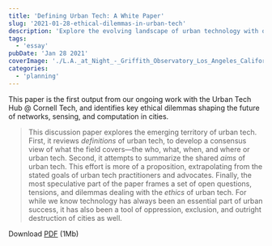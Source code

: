 ```yaml
---
title: 'Defining Urban Tech: A White Paper'
slug: '2021-01-28-ethical-dilemmas-in-urban-tech'
description: 'Explore the evolving landscape of urban technology with our white paper, "Defining Urban Tech." Delve into the definitions, aims, and ethical challenges shaping networks, sensing, and computation in modern cities. This insightful paper, developed with the Urban Tech Hub @ Cornell Tech, offers a comprehensive overview of urban tech''s potential and pitfalls, highlighting its dual role as a catalyst for innovation and a tool for exclusion. Download the full PDF to learn more.'
tags:
  - 'essay'
pubDate: 'Jan 28 2021'
coverImage: './L.A._at_Night_-_Griffith_Observatory_Los_Angeles_California_USA_-_August_1995-scaled.jpg'
categories:
  - 'planning'
---
```



This paper is the first output from our ongoing work with the Urban Tech Hub @ Cornell Tech, and identifies key ethical dilemmas shaping the future of networks, sensing, and computation in cities.

> This discussion paper explores the emerging territory of urban tech. First, it reviews _definitions_ of urban tech, to develop a consensus view of what the field covers—the who, what, when, and where or urban tech. Second, it attempts to summarize the shared _aims_ of urban tech. This effort is more of a proposition, extrapolating from the stated goals of urban tech practitioners and advocates. Finally, the most speculative part of the paper frames a set of open questions, tensions, and dilemmas dealing with the _ethics_ of urban tech. For while we know technology has always been an essential part of urban success, it has also been a tool of oppression, exclusion, and outright destruction of cities as well. 

Download [PDF](/public/pdf/What-is-urban-tech-Definitions-aims-and-ethical-tensions.pdf) (1Mb)
